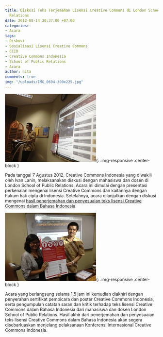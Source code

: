 ```yaml
---
title: Diskusi Teks Terjemahan Lisensi Creative Commons di London School of Public
  Relations
date: 2012-08-14 20:37:00 +07:00
categories:
- Acara
tags:
- Diskusi
- Sosialisasi Lisensi Creative Commons
- CCID
- Creative Commons Indonesia
- School of Public Relations
- Acara
author: nita
comments: true
img: "/uploads/IMG_0694-300x225.jpg"
---
```


![IMG_0694-300x225.jpg](/uploads/IMG_0694-300x225.jpg){: .img-responsive .center-block }

Pada tanggal 7 Agustus 2012, Creative Commons Indonesia yang diwakili oleh Ivan Lanin, melaksanakan diskusi dengan mahasiswa dan dosen di London School of Public Relations. Acara ini dimulai dengan presentasi perkenalan mengenai lisensi Creative Commons dan kaitannya dengan hukum hak cipta di Indonesia. Setelahnya, acara dilanjutkan dengan diskusi mengenai [hasil penerjemahan dan penyesuaian teks lisensi Creative Commons dalam Bahasa Indonesia](http://creativecommons.or.id/2012/07/hasil-i-penerjemahan-dan-penyesuaian-teks-lisensi/).

![IMG_0698-300x225.jpg](/uploads/IMG_0698-300x225.jpg){: .img-responsive .center-block }

Acara yang  berlangsung selama 1,5 jam ini kemudian diakhiri dengan penyerahan sertifikat pembicara dan poster Creative Commons Indonesia, serta pengumpulan catatan saran dan kritik terhadap teks lisensi Creative Commons dalam Bahasa Indonesia dari mahasiswa dan dosen London School of Public Relations. Hasil akhir dari penerjemahan dan penyesuaian teks lisensi Creative Commons dalam Bahasa Indonesia akan segera disebarluaskan menjelang pelaksanaan Konferensi Internasional Creative Commons Indonesia.
